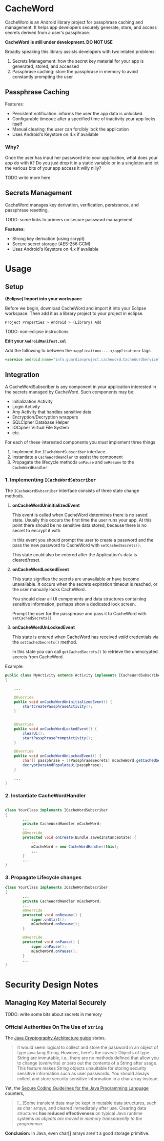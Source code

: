 CacheWord
=========

CacheWord is an Android library project for passphrase caching and management.
It helps app developers securely generate, store, and access secrets derived from a user's passphrase.

**CacheWord is still under development. DO NOT USE**

Broadly speaking this library assists developers with two related problems:

1. Secrets Management: how the secret key material for your app is generated, stored, and accessed
2. Passphrase caching: store the passphrase in memory to avoid constantly prompting the user

## Passphrase Caching
Features:

* Persistent notification: informs the user the app data is unlocked.
* Configurable timeout: after a specified time of inactivity your app locks itself
* Manual clearing: the user can forcibly lock the application
* Uses Android's Keystore on 4.x if available

### Why?

Once the user has input her password into your application, what does your app
do with it? Do you just drop it in a static variable or in a singleton and let
the various bits of your app access it willy nilly?

TODO write more here

## Secrets Management

CacheWord manages key derivation, verification, persistence, and passphrase resetting.

TODO: some links to primers on secure password management

**Features:**

* Strong key derivation (using scrypt)
* Secure secret storage (AES-256 GCM)
* Uses Android's Keystore on 4.x if available

# Usage

## Setup

**(Eclipse) Import into your workspace**

Before we begin, download CacheWord and import it into your Eclipse workspace.
Then add it as a library project to your project in eclipse.

    Project Properties > Android > (Library) Add

TODO: non-eclipse instructions

**Edit your `AndroidManifest.xml`**

Add the following to between the `<application>....</application>` tags

```xml
<service android:name="info.guardianproject.cacheword.CacheWordService" android:enabled="true" android:exported="false" />
```

## Integration

A CacheWordSubscriber is any component in your application interested in the
secrets managed by CacheWord. Such components may be:

* Initialization Activity
* Login Activity
* Any Activity that handles sensitive data
* Encryption/Decryption wrappers
* SQLCipher Database Helper
* IOCipher Virtual File System
* etc.

For each of these interested components you *must* implement three things

1. Implement the `ICacheWordSubscriber` interface
2. Instantiate a `CacheWordHandler` to assist the component
3. Propagate the lifecycle methods `onPause` and `onResume` to the `CacheWordHandler`

### 1. Implementing `ICacheWordSubscriber`

The `ICacheWordSubscriber` interface consists of three state change methods.

1. **onCacheWordUninitializedEvent**

    This event is called when CacheWord determines there is no saved state.
    Usually this occurs the first time the user runs your app. At this point there
    should be no sensitive data stored, because there is no secret to encrypt it
    with.

    In this event you should prompt the user to create a password and the pass the
    new password to CacheWord with `setCachedSecrets()`.

    This state could also be entered after the Application's data is cleared/reset.

2. **onCacheWordLockedEvent**

    This state signifies the secrets are unavailable or have become unavailable.
    It occurs when the secrets expiration timeout is reached, or the user
    manually locks CacheWord.

    You should clear all UI components and data structures containing sensitive
    information, perhaps show a dedicated lock screen.

    Prompt the user for the passphrase and pass it to CacheWord with
    `setCachedSecrets()`

3. **onCacheWordUnLockedEvent**

    This state is entered when CacheWord has received *valid* credentials via the
    `setCachedSecrets()` method.

    In this state you can call `getCachedSecrets()` to retrieve the unencrypted
    secrets from CacheWord.

Example:

```java
public class MyActivity extends Activity implements ICacheWordSubscriber
{

    ...

    @Override
    public void onCacheWordUninitializedEvent() {
        startCreatePassphraseActivity();
    }


    @Override
    public void onCacheWordLockedEvent() {
        clearUi();
        startPassphrasePromptActivity();
    }

    @Override
    public void onCacheWordUnLockedEvent() {
        char[] passphrase = ((PassphraseSecrets) mCacheWord.getCachedSecrets()).getPassphrase();
        decryptDataAndPopulateUi(passphrase);
    }

    ...
}

```

### 2. Instantiate CacheWordHandler

```java

class YourClass implements ICacheWordSubscriber
{
        ...
        private CacheWordHandler mCacheWord;
        ...
        @Override
        protected void onCreate(Bundle savedInstanceState) {
            ...
            mCacheWord = new CacheWordHandler(this);
            ...
        }
        ...
}
```

### 3. Propagate Lifecycle changes

```java
class YourClass implements ICacheWordSubscriber
{
        ...
        private CacheWordHandler mCacheWord;
        ...
        @Override
        protected void onResume() {
            super.onStart();
            mCacheWord.onResume();
        }

        @Override
        protected void onPause() {
            super.onPause();
            mCacheWord.onPause();
        }
        ...
}
```

# Security Design Notes

## Managing Key Material Securely

TODO: write some bits about secrets in memory

### Official Authorities On The Use of `String`

The [Java Cryptography Architecture guide][java-crypto-arch] states,

> It would seem logical to collect and store the password in an object of type
> java.lang.String. However, here's the caveat: Objects of type String are
> immutable, i.e., there are no methods defined that allow you to change
> (overwrite) or zero out the contents of a String after usage. This feature
> makes String objects unsuitable for storing security sensitive information such
> as user passwords. You should always collect and store security sensitive
> information in a char array instead.

Yet, the [Secure Coding Guidelines for the Java Programming Language][java-secure-coding] counters,

> [...]Some transient data may be kept in mutable data structures, such as char
> arrays, and cleared immediately after use. Clearing data structures **has reduced
> effectiveness** on typical Java runtime systems *as objects are moved in memory
> transparently to the programmer.*

**Conclusion:** In Java, even char[] arrays aren't a good storage primitive.

[java-crypto-arch]: http://docs.oracle.com/javase/6/docs/technotes/guides/security/crypto/CryptoSpec.html#PBEEx
[java-secure-coding]: http://www.oracle.com/technetwork/java/seccodeguide-139067.html#2



